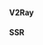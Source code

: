 #### V2Ray
<div class="item-row">
    <Item img="../assets/img/item-imgs/github.svg" title="new-pac" href="https://github.com/Alvin9999/new-pac/wiki/v2ray%E5%85%8D%E8%B4%B9%E8%B4%A6%E5%8F%B7" />
    <Item img="../assets/img/item-imgs/freev2ray.jpg" title="Free V2Ray" href="https://view.freev2ray.org/" />
</div>

#### SSR
<div class="item-row">
    <Item img="../assets/img/item-imgs/github.svg" title="Share-SSR-V2ray" href="https://github.com/selierlin/Share-SSR-V2ray/blob/master/1-share-ssr-v2ray.md" />
</div>
